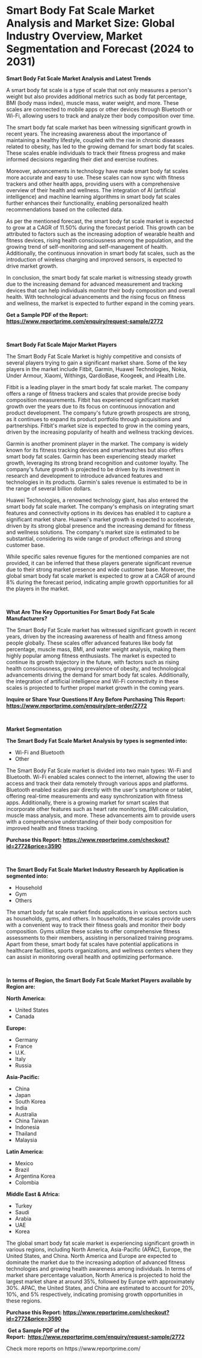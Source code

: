 <p><h1>Smart Body Fat Scale Market Analysis and Market Size: Global Industry Overview, Market Segmentation and Forecast (2024 to 2031)</h1></p><p><strong>Smart Body Fat Scale Market Analysis and Latest Trends</strong></p>
<p><p>A smart body fat scale is a type of scale that not only measures a person's weight but also provides additional metrics such as body fat percentage, BMI (body mass index), muscle mass, water weight, and more. These scales are connected to mobile apps or other devices through Bluetooth or Wi-Fi, allowing users to track and analyze their body composition over time.</p><p>The smart body fat scale market has been witnessing significant growth in recent years. The increasing awareness about the importance of maintaining a healthy lifestyle, coupled with the rise in chronic diseases related to obesity, has led to the growing demand for smart body fat scales. These scales enable individuals to track their fitness progress and make informed decisions regarding their diet and exercise routines.</p><p>Moreover, advancements in technology have made smart body fat scales more accurate and easy to use. These scales can now sync with fitness trackers and other health apps, providing users with a comprehensive overview of their health and wellness. The integration of AI (artificial intelligence) and machine learning algorithms in smart body fat scales further enhances their functionality, enabling personalized health recommendations based on the collected data.</p><p>As per the mentioned forecast, the smart body fat scale market is expected to grow at a CAGR of 11.50% during the forecast period. This growth can be attributed to factors such as the increasing adoption of wearable health and fitness devices, rising health consciousness among the population, and the growing trend of self-monitoring and self-management of health. Additionally, the continuous innovation in smart body fat scales, such as the introduction of wireless charging and improved sensors, is expected to drive market growth.</p><p>In conclusion, the smart body fat scale market is witnessing steady growth due to the increasing demand for advanced measurement and tracking devices that can help individuals monitor their body composition and overall health. With technological advancements and the rising focus on fitness and wellness, the market is expected to further expand in the coming years.</p></p>
<p><strong>Get a Sample PDF of the Report:&nbsp; <a href="https://www.reportprime.com/enquiry/request-sample/2772">https://www.reportprime.com/enquiry/request-sample/2772</a></strong></p>
<p>&nbsp;</p>
<p><strong>Smart Body Fat Scale Major Market Players</strong></p>
<p><p>The Smart Body Fat Scale Market is highly competitive and consists of several players trying to gain a significant market share. Some of the key players in the market include Fitbit, Garmin, Huawei Technologies, Nokia, Under Armour, Xiaomi, Withings, QardioBase, Koogeek, and iHealth Lite.</p><p>Fitbit is a leading player in the smart body fat scale market. The company offers a range of fitness trackers and scales that provide precise body composition measurements. Fitbit has experienced significant market growth over the years due to its focus on continuous innovation and product development. The company's future growth prospects are strong, as it continues to expand its product portfolio through acquisitions and partnerships. Fitbit's market size is expected to grow in the coming years, driven by the increasing popularity of health and wellness tracking devices.</p><p>Garmin is another prominent player in the market. The company is widely known for its fitness tracking devices and smartwatches but also offers smart body fat scales. Garmin has been experiencing steady market growth, leveraging its strong brand recognition and customer loyalty. The company's future growth is projected to be driven by its investment in research and development to introduce advanced features and technologies in its products. Garmin's sales revenue is estimated to be in the range of several billion dollars.</p><p>Huawei Technologies, a renowned technology giant, has also entered the smart body fat scale market. The company's emphasis on integrating smart features and connectivity options in its devices has enabled it to capture a significant market share. Huawei's market growth is expected to accelerate, driven by its strong global presence and the increasing demand for fitness and wellness solutions. The company's market size is estimated to be substantial, considering its wide range of product offerings and strong customer base.</p><p>While specific sales revenue figures for the mentioned companies are not provided, it can be inferred that these players generate significant revenue due to their strong market presence and wide customer base. Moreover, the global smart body fat scale market is expected to grow at a CAGR of around 8% during the forecast period, indicating ample growth opportunities for all the players in the market.</p></p>
<p>&nbsp;</p>
<p><strong>What Are The Key Opportunities For Smart Body Fat Scale Manufacturers?</strong></p>
<p><p>The Smart Body Fat Scale market has witnessed significant growth in recent years, driven by the increasing awareness of health and fitness among people globally. These scales offer advanced features like body fat percentage, muscle mass, BMI, and water weight analysis, making them highly popular among fitness enthusiasts. The market is expected to continue its growth trajectory in the future, with factors such as rising health consciousness, growing prevalence of obesity, and technological advancements driving the demand for smart body fat scales. Additionally, the integration of artificial intelligence and Wi-Fi connectivity in these scales is projected to further propel market growth in the coming years.</p></p>
<p><strong>Inquire or Share Your Questions If Any Before Purchasing This Report: <a href="https://www.reportprime.com/enquiry/pre-order/2772">https://www.reportprime.com/enquiry/pre-order/2772</a></strong></p>
<p>&nbsp;</p>
<p><strong>Market Segmentation</strong></p>
<p><strong>The Smart Body Fat Scale Market Analysis by types is segmented into:</strong></p>
<p><ul><li>Wi-Fi and Bluetooth</li><li>Other</li></ul></p>
<p><p>The Smart Body Fat Scale market is divided into two main types: Wi-Fi and Bluetooth. Wi-Fi enabled scales connect to the internet, allowing the user to access and track their data remotely through various apps and platforms. Bluetooth enabled scales pair directly with the user's smartphone or tablet, offering real-time measurements and easy synchronization with fitness apps. Additionally, there is a growing market for smart scales that incorporate other features such as heart rate monitoring, BMI calculation, muscle mass analysis, and more. These advancements aim to provide users with a comprehensive understanding of their body composition for improved health and fitness tracking.</p></p>
<p><strong>Purchase this Report:&nbsp;<a href="https://www.reportprime.com/checkout?id=2772&price=3590">https://www.reportprime.com/checkout?id=2772&price=3590</a></strong></p>
<p>&nbsp;</p>
<p><strong>The Smart Body Fat Scale Market Industry Research by Application is segmented into:</strong></p>
<p><ul><li>Household</li><li>Gym</li><li>Others</li></ul></p>
<p><p>The smart body fat scale market finds applications in various sectors such as households, gyms, and others. In households, these scales provide users with a convenient way to track their fitness goals and monitor their body composition. Gyms utilize these scales to offer comprehensive fitness assessments to their members, assisting in personalized training programs. Apart from these, smart body fat scales have potential applications in healthcare facilities, sports organizations, and wellness centers where they can assist in monitoring overall health and optimizing performance.</p></p>
<p>&nbsp;</p>
<p><strong>In terms of Region, the Smart Body Fat Scale Market Players available by Region are:</strong></p>
<p>
    <p> <strong> North America: </strong>
        <ul>
            <li>United States</li>
            <li>Canada</li>
        </ul>
        </p> 
    <p> <strong> Europe: </strong>
        <ul>
            <li>Germany</li>
            <li>France</li>
            <li>U.K.</li>
            <li>Italy</li>
            <li>Russia</li>
        </ul>
        </p> 
    <p> <strong> Asia-Pacific: </strong>
        <ul>
            <li>China</li>
            <li>Japan</li>
            <li>South Korea</li>
            <li>India</li>
            <li>Australia</li>
            <li>China Taiwan</li>
            <li>Indonesia</li>
            <li>Thailand</li>
            <li>Malaysia</li>
        </ul>
        </p> 
    <p> <strong> Latin America: </strong>
        <ul>
            <li>Mexico</li>
            <li>Brazil</li>
            <li>Argentina Korea</li>
            <li>Colombia</li>
        </ul>
        </p> 
    <p> <strong> Middle East & Africa: </strong>
        <ul>
            <li>Turkey</li>
            <li>Saudi</li>
            <li>Arabia</li>
            <li>UAE</li>
            <li>Korea</li>
        </ul>
    </p>
    </p>
<p><p>The global smart body fat scale market is experiencing significant growth in various regions, including North America, Asia-Pacific (APAC), Europe, the United States, and China. North America and Europe are expected to dominate the market due to the increasing adoption of advanced fitness technologies and growing health awareness among individuals. In terms of market share percentage valuation, North America is projected to hold the largest market share at around 35%, followed by Europe with approximately 30%. APAC, the United States, and China are estimated to account for 20%, 10%, and 5% respectively, indicating promising growth opportunities in these regions.</p></p>
<p><strong>Purchase this Report: <a href="https://www.reportprime.com/checkout?id=2772&price=3590">https://www.reportprime.com/checkout?id=2772&price=3590</a></strong></p>
<p>&nbsp;<strong>Get a Sample PDF of the Report:&nbsp;&nbsp;<a href="https://www.reportprime.com/enquiry/request-sample/2772">https://www.reportprime.com/enquiry/request-sample/2772</a></strong></p>
<p><strong></strong></p>
<p>Check more reports on https://www.reportprime.com/</p>